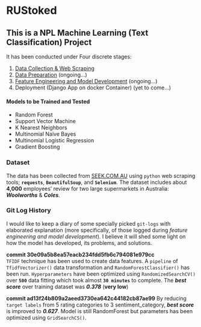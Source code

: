 # RUStoked

## This is a NPL Machine Learning (Text Classification) Project

It has been conducted under Four discrete stages:
1. [Data Collection & Web Scraping](https://github.com/mohsen-saki/RUStoked/tree/master/00_data_scraping)
2. [Data Preparation](https://github.com/mohsen-saki/RUStoked/tree/master/01_data_preparation) (ongoing...)
3. [Feature Engineering and Model Development](https://github.com/mohsen-saki/RUStoked/tree/master/02_model_development) (ongoing...)
4. Deployment (Django App on docker Container) (yet to come...)

#### Models to be Trained and Tested
* Random Forest
* Support Vector Machine
* K Nearest Neighbors
* Multinomial Naïve Bayes
* Multinomial Logistic Regression
* Gradient Boosting


### Dataset
The data has been collected from [SEEK.COM.AU](https://www.seek.com.au/) using `python` web scraping tools; **`requests`**, 
__`BeautifulSoup`__, and __`Selenium`__. The dataset includes about __4,000__ employees’ review for two large supermarkets
in Australia: **_Woolworths_** & **_Coles_**.

### Git Log History
I would like to keep a diary of some specially picked `git-logs` with elaborated explanation (more specifically, of those 
logged during _feature engineering and model development_). I believe it will shed some light on how the model has 
developed, its problems, and solutions.

__commit 30e09a5b8ea57eacb234fdd5fb6c794081e979cc__  
`TFIDF` technique has been used to create data features. A `pipeline` of `TfidfVectorizer()` data transformation and 
`RandomForestClassifier()` has been run. `Hyperparameters` have been optimized using `RandomizedSearchCV()` over
__`500`__ data fitting which took almost __`30 minutes`__ to complete. The **_best score_** over training dataset 
was **_0.378_** (__very low__)


__commit ad13f24b809a2aeed3730ea642c44182cb87ae99__
By reducing `target labels` from 5 rating categories to 3 sentiment_category, **_best score_** is improved to **_0.627_**. Model is still RandomForest but parameters has been optimized using `GridSearchCS()`.
